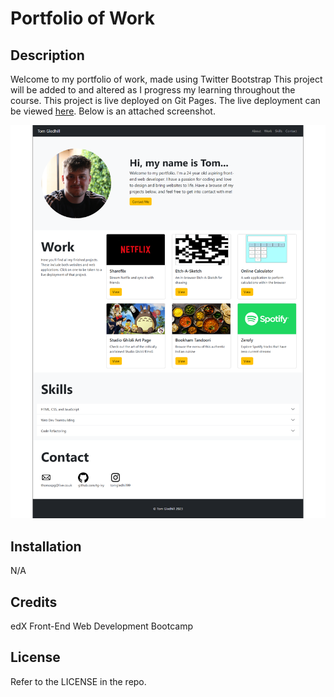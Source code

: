 # Portfolio of Work

## Description

Welcome to my portfolio of work, made using Twitter Bootstrap This project will be added to and altered as I progress my learning throughout the course. This project is live deployed on Git Pages. The live deployment can be viewed [here](https://tg-ivy.github.io/Bootstrap-Portfolio/). Below is an attached screenshot.

![A screenshot of the full webpage](./Images/bootstrap-portfolio-screenshot.png)

## Installation

N/A

## Credits

edX Front-End Web Development Bootcamp

## License

Refer to the LICENSE in the repo.